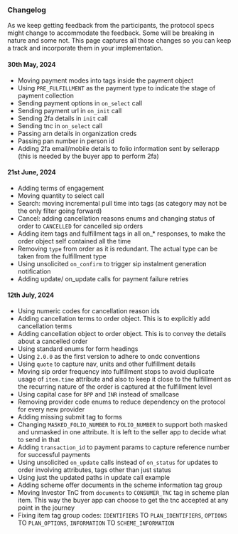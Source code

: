 ### Changelog

As we keep getting feedback from the participants, the protocol specs might change to accommodate the feedback. Some will be breaking in nature and some not. This page captures all those changes so you can keep a track and incorporate them in your implementation.

#### 30th May, 2024
- Moving payment modes into tags inside the payment object
- Using `PRE_FULFILLMENT` as the payment type to indicate the stage of payment collection
- Sending payment options in `on_select` call
- Sending payment url in `on_init` call
- Sending 2fa details in `init` call
- Sending tnc in `on_select` call
- Passing arn details in organization creds
- Passing pan number in person id
- Adding 2fa email/mobile details to folio information sent by sellerapp (this is needed by the buyer app to perform 2fa)

#### 21st June, 2024
- Adding terms of engagement
- Moving quantity to select call
- Search: moving incremental pull time into tags (as category may not be the only filter going forward)
- Cancel: adding cancellation reasons enums and changing status of order to `CANCELLED` for cancelled sip orders
- Adding item tags and fulfillment tags in all on_* responses, to make the order object self contained all the time
- Removing `type` from order as it is redundant. The actual type can be taken from the fulfillment type
- Using unsolicited `on_confirm` to trigger sip instalment generation notification
- Adding update/ on_update calls for payment failure retries

#### 12th July, 2024
- Using numeric codes for cancellation reason ids
- Adding cancellation terms to order object. This is to explicitly add cancellation terms
- Adding cancellation object to order object. This is to convey the details about a cancelled order
- Using standard enums for form headings
- Using `2.0.0` as the first version to adhere to ondc conventions
- Using `quote` to capture nav, units and other fulfillment details
- Moving sip order frequency into fulfillment stops to avoid duplicate usage of `item.time` attribute and also to keep it close to the fulfillment as the recurring nature of the order is captured at the fulfillment level
- Using capital case for `BPP` and `INR` instead of smallcase
- Removing provider code enums to reduce dependency on the protocol for every new provider
- Adding missing submit tag to forms
- Changing `MASKED_FOLIO_NUMBER` to `FOLIO_NUMBER` to support both masked and unmasked in one attribute. It is left to the seller app to decide what to send in that
- Adding `transaction_id` to payment params to capture reference number for successful payments
- Using unsolicited `on_update` calls instead of `on_status` for updates to order involving attributes, tags other than just status
- Using just the updated paths in update call example
- Adding scheme offer documents in the scheme information tag group
- Moving Investor TnC from `documents` to `CONSUMER_TNC` tag in scheme plan item. This way the buyer app can choose to get the tnc accepted at any point in the journey
- Fixing item tag group codes: `IDENTIFIERS` TO `PLAN_IDENTIFIERS`, `OPTIONS` TO `PLAN_OPTIONS`, `INFORMATION` TO `SCHEME_INFORMATION`